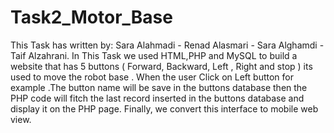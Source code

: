 # Task2_Motor_Base
This Task has written by: Sara Alahmadi - Renad Alasmari  - Sara Alghamdi - Taif Alzahrani.
In This Task we used HTML,PHP and MySQL to build a website that has 5 buttons ( Forward, Backward, Left , Right and stop ) its used to move the robot base . 
When the user Click on Left button for example .The button name  will be save in the buttons database then the PHP code will fitch the last record inserted in the buttons database and display it on the PHP page.
Finally, we convert this interface to mobile web view.
